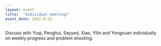 ```yaml
---
layout: event
title:  "Individual meetings"
event_date: 2022-8-22
---
```


Discuss with Yuqi, Penghui, Sayyed, Xiao, Yilin and Yongxuan individually on weekly progress and problem shooting.